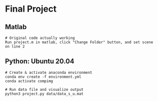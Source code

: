 # Final Project

## Matlab
```
# Original code actually working
Run project.m in matlab, click "Change Folder" button, and set scene on line 2

```

## Python: Ubuntu 20.04
```
# Create & activate anaconda environment
conda env create -f environment.yml
conda activate compimg

# Run data file and visualize output
python3 project.py data/data_s_u.mat
```